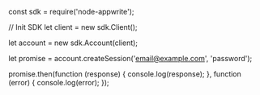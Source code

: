const sdk = require('node-appwrite');

// Init SDK
let client = new sdk.Client();

let account = new sdk.Account(client);

let promise = account.createSession('email@example.com', 'password');

promise.then(function (response) {
    console.log(response);
}, function (error) {
    console.log(error);
});
